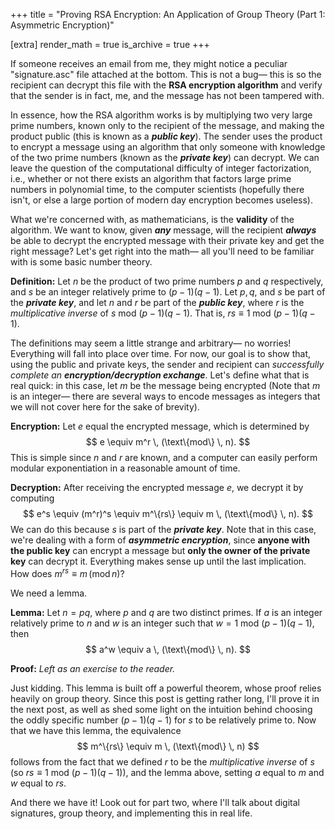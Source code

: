+++
title = "Proving RSA Encryption: An Application of Group Theory (Part 1: Asymmetric Encryption)"

[extra]
render_math = true
is_archive = true
+++


If someone receives an email from me, they might notice a peculiar "signature.asc" file attached at the bottom. This is not a bug— this is so the recipient can decrypt this file with the **RSA encryption algorithm** and verify that the sender is in fact, me, and the message has not been tampered with.

In essence, how the RSA algorithm works is by multiplying two very large prime numbers, known only to the recipient of the message, and making the product public (this is known as a ***public key***). The sender uses the product to encrypt a message using an algorithm that only someone with knowledge of the two prime numbers (known as the ***private key***) can decrypt. We can leave the question of the computational difficulty of integer factorization, i.e., whether or not there exists an algorithm that factors large prime numbers in polynomial time, to the computer scientists (hopefully there isn't, or else a large portion of modern day encryption becomes useless).

What we're concerned with, as mathematicians, is the **validity** of the algorithm. We want to know, given ***any*** message, will the recipient ***always*** be able to decrypt the encrypted message with their private key and get the right message? Let's get right into the math— all you'll need to be familiar with is some basic number theory.

**Definition:** Let $n$ be the product of two prime numbers $p$ and $q$ respectively, and $s$ be an integer relatively prime to $(p-1)(q-1)$. Let $p, q,$ and $s$ be part of the ***private key***, and let $n$ and $r$ be part of the ***public key***, where $r$ is the *multiplicative inverse* of $s$ mod $(p-1)(q-1)$. That is, $rs \equiv 1$ mod $(p-1)(q-1)$.

The definitions may seem a little strange and arbitrary— no worries! Everything will fall into place over time. For now, our goal is to show that, using the public and private keys, the sender and recipient can *successfully complete an **encryption/decryption exchange***. Let's define what that is real quick: in this case, let $m$ be the message being encrypted (Note that $m$ is an integer— there are several ways to encode messages as integers that we will not cover here for the sake of brevity).

**Encryption:** Let $e$ equal the encrypted message, which is determined by
$$
e \equiv m^r \, (\text\{mod\} \, n).
$$
This is simple since $n$ and $r$ are known, and a computer can easily perform modular exponentiation in a reasonable amount of time.

**Decryption:** After receiving the encrypted message $e$, we decrypt it by computing
$$
e^s \equiv (m^r)^s \equiv m^\{rs\} \equiv m \, (\text\{mod\} \, n).
$$
We can do this because $s$ is part of the ***private key***. Note that in this case, we're dealing with a form of ***asymmetric encryption***, since **anyone with the public key** can encrypt a message but **only the owner of the private key** can decrypt it. Everything makes sense up until the last implication. How does $m^{rs} \equiv m \, (\text{mod} \, n)$?

We need a lemma.

**Lemma:** Let $n = pq$, where $p$ and $q$ are two distinct primes. If $a$ is an integer relatively prime to $n$ and $w$ is an integer such that $w=1$ mod $(p-1)(q-1)$, then
$$
a^w \equiv a \, (\text\{mod\} \, n).
$$

**Proof:** *Left as an exercise to the reader.*

Just kidding. This lemma is built off a powerful theorem, whose proof relies heavily on group theory. Since this post is getting rather long, I'll prove it in the next post, as well as shed some light on the intuition behind choosing the oddly specific number $(p-1)(q-1)$ for $s$ to be relatively prime to. Now that we have this lemma, the equivalence
$$
m^\{rs\} \equiv m \, (\text\{mod\} \, n)
$$
follows from the fact that we defined $r$ to be the *multiplicative inverse*  of $s$ (so $rs \equiv 1$ mod $(p-1)(q-1)$), and the lemma above, setting $a$ equal to $m$ and $w$ equal to $rs$.

And there we have it! Look out for part two, where I'll talk about digital signatures, group theory, and implementing this in real life.
